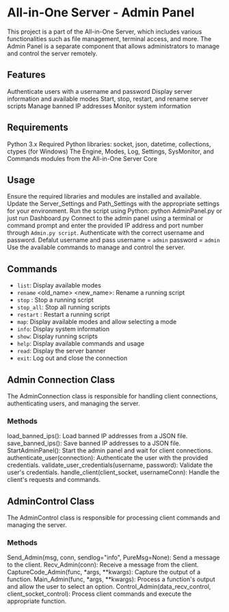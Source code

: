 # All-in-One Server - Admin Panel
This project is a part of the All-in-One Server, which includes various functionalities such as file management, terminal access, and more. The Admin Panel is a separate component that allows administrators to manage and control the server remotely.

## Features
Authenticate users with a username and password
Display server information and available modes
Start, stop, restart, and rename server scripts
Manage banned IP addresses
Monitor system information

## Requirements
Python 3.x
Required Python libraries: socket, json, datetime, collections, ctypes (for Windows)
The Engine, Modes, Log, Settings, SysMonitor, and Commands modules from the All-in-One Server Core

## Usage
Ensure the required libraries and modules are installed and available.
Update the Server_Settings and Path_Settings with the appropriate settings for your environment.
Run the script using Python: python AdminPanel.py or just run Dashboard.py
Connect to the admin panel using a terminal or command prompt and enter the provided IP address and port number through `Admin.py script`.
Authenticate with the correct username and password.
Defalut username and pass
username = `admin`
password = `admin`
Use the available commands to manage and control the server.

## Commands
 - `list`: Display available modes
 - `rename` <old_name> <new_name>: Rename a running script
 - `stop` <name>: Stop a running script
 - `stop_all`: Stop all running scripts
 - `restart` <name>: Restart a running script
 - `map`: Display available modes and allow selecting a mode
 - `info`: Display system information
 - `show`: Display running scripts
 - `help`: Display available commands and usage
 - `read`: Display the server banner
 - `exit`: Log out and close the connection

## Admin Connection Class
The AdminConnection class is responsible for handling client connections, authenticating users, and managing the server.

### Methods
load_banned_ips(): Load banned IP addresses from a JSON file.
save_banned_ips(): Save banned IP addresses to a JSON file.
StartAdminPanel(): Start the admin panel and wait for client connections.
authenticate_user(connection): Authenticate the user with the provided credentials.
validate_user_credentials(username, password): Validate the user's credentials.
handle_client(client_socket, usernameConn): Handle the client's requests and commands.

## AdminControl Class
The AdminControl class is responsible for processing client commands and managing the server.

### Methods
Send_Admin(msg, conn, sendlog="info", PureMsg=None): Send a message to the client.
Recv_Admin(conn): Receive a message from the client.
CaptureCode_Admin(func, *args, **kwargs): Capture the output of a function.
Main_Admin(func, *args, **kwargs): Process a function's output and allow the user to select an option.
Control_Admin(data_recv_control, client_socket_control): Process client commands and execute the appropriate function.